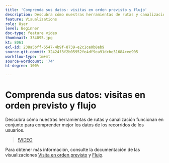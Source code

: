 ```yaml
---
title: 'Comprenda sus datos: visitas en orden previsto y flujo'
description: Descubra cómo nuestras herramientas de rutas y canalización funcionan en conjunto para comprender mejor los datos de los recorridos de los usuarios.
feature: Visualizations
role: User
level: Beginner
doc-type: feature video
thumbnail: 334095.jpg
kt: 8061
exl-id: 238a5bff-6547-4b9f-8739-e2c1ce0b8eb9
source-git-commit: 32424f3f2b05952fe4df9ea91dcbe51684cee905
workflow-type: tm+mt
source-wordcount: '74'
ht-degree: 100%

---
```


# Comprenda sus datos: visitas en orden previsto y flujo

Descubra cómo nuestras herramientas de rutas y canalización funcionan en conjunto para comprender mejor los datos de los recorridos de los usuarios.

>[!VIDEO](https://video.tv.adobe.com/v/334095/?quality=12&learn=on)

Para obtener más información, consulte la documentación de las visualizaciones [Visita en orden previsto](https://experienceleague.adobe.com/docs/analytics/analyze/analysis-workspace/visualizations/fallout/fallout-flow.html?lang=es) y [Flujo](https://experienceleague.adobe.com/docs/analytics/analyze/analysis-workspace/visualizations/flow/flow.html?lang=es).
